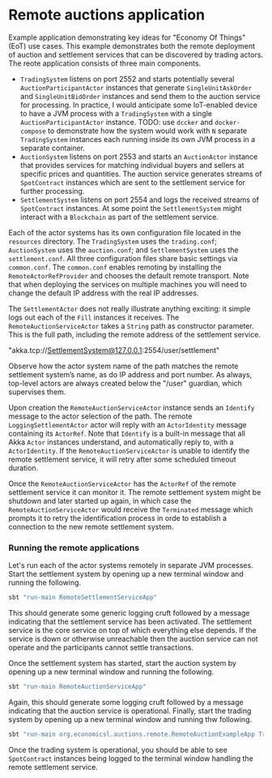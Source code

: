 # Remote auctions application

Example application demonstrating key ideas for "Economy Of Things" (EoT) use cases. This example demonstrates both 
the remote deployment of auction and settlement services that can be discovered by trading actors. The reote application 
consists of three main components.

* `TradingSystem` listens on port 2552 and starts potentially several `AuctionParticipantActor` instances that generate 
`SingleUnitAskOrder` and `SingleUnitBidOrder` instances and send them to the auction service for processing. In 
practice, I would anticipate some IoT-enabled device to have a JVM process with a `TradingSystem` with a single 
`AuctionParticipantActor` instance.  TODO: use `dccker` and `docker-compose` to demonstrate how the system would work 
with `N` separate `TradingSystem` instances each running inside its own JVM process in a separate container.
* `AuctionSystem` listens on port 2553 and starts an `AuctionActor` instance that provides services for matching 
individual buyers and sellers at specific prices and quantities. The auction service generates streams of `SpotContract` 
instances which are sent to the settlement service for further processing.
* `SettlementSystem` listens on port 2554 and logs the received streams of `SpotContract` instances. At some point the 
`SettlementSystem` might interact with a `Blockchain` as part of the settlement service.

Each of the actor systems has its own configuration file located in the `resources` directory. The `TradingSystem` uses 
the `trading.conf`; `AuctionSystem` uses the `auction.conf`; and `SettlementSystem` uses the `settlement.conf`. All 
three configuration files share basic settings via `common.conf`. The `common.conf` enables remoting by installing the
`RemoteActorRefProvider` and chooses the default remote transport. Note that when deploying the services on multiple 
machines you will need to change the default IP address with the real IP addresses.

The `SettlementActor` does not really illustrate anything exciting: it simple logs out each of the `Fill` instances it 
receives. The `RemoteAuctionServiceActor` takes a `String` path as constructor parameter. This is the full path, 
including the remote address of the settlement service. 

"akka.tcp://SettlementSystem@127.0.0.1:2554/user/settlement"

Observe how the actor system name of the path matches the remote settlement system’s name, as do IP address and port 
number. As always, top-level actors are always created below the "/user" guardian, which supervises them.

Upon creation the `RemoteAuctionServiceActor` instance sends an `Identify` message to the actor selection of the path. 
The remote `LoggingSettlementActor` actor will reply with an `ActorIdentity` message containing its `ActorRef`. Note 
that `Identify` is a built-in message that all Akka `Actor` instances understand, and automatically reply to, with a 
`ActorIdentity`. If the `RemoteAuctionServiceActor` is unable to identify the remote settlement service, it will 
retry after some scheduled timeout duration.

Once the `RemoteAuctionServiceActor` has the `ActorRef` of the remote settlement service it can monitor it. The 
remote settlement system might be shutdown and later started up again, in which case the `RemoteAuctionServiceActor` 
would receive the `Terminated` message which prompts it to retry the identification process in orde to establish a 
connection to the new remote settlement system.

### Running the remote applications
Let's run each of the actor systems remotely in separate JVM processes. Start the settlement system by opening up a
new terminal window and running the following.

```bash
sbt "run-main RemoteSettlementServiceApp"
```

This should generate some generic logging cruft followed by a message indicating that the settlement service has been 
activated.  The settlement service is the core service on top of which everything else depends.  If the service is down 
or otherwise unreachable then the auction service can not operate and the participants cannot settle transactions.

Once the settlement system has started, start the auction system by opening up a new terminal window and running the following.

```bash
sbt "run-main RemoteAuctionServiceApp"
```
Again, this should generate some logging cruft followed by a message indicating that the auction service is operational. 
Finally, start the trading system by opening up a new terminal window and running thw following.

```bash
sbt "run-main org.economicsl.auctions.remote.RemoteAuctionExampleApp Trading"
```

Once the trading system is operational, you should be able to see `SpotContract` instances being logged to the terminal window 
handling the remote settlement service.